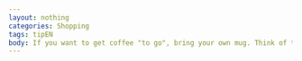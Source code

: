 ```yaml
---
layout: nothing
categories: Shopping
tags: tipEN
body: If you want to get coffee "to go", bring your own mug. Think of the number of paper cups that can be saved this way.
---
```

